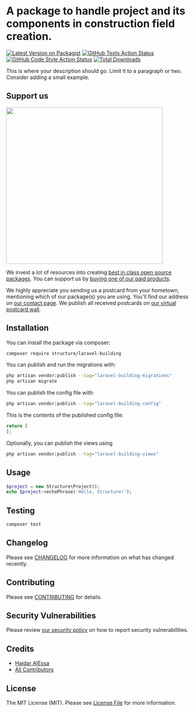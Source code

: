 # A package to handle project and its  components in construction field creation.

[![Latest Version on Packagist](https://img.shields.io/packagist/v/structure/laravel-building.svg?style=flat-square)](https://packagist.org/packages/structure/laravel-building)
[![GitHub Tests Action Status](https://img.shields.io/github/actions/workflow/status/structure/laravel-building/run-tests.yml?branch=main&label=tests&style=flat-square)](https://github.com/structure/laravel-building/actions?query=workflow%3Arun-tests+branch%3Amain)
[![GitHub Code Style Action Status](https://img.shields.io/github/actions/workflow/status/structure/laravel-building/fix-php-code-style-issues.yml?branch=main&label=code%20style&style=flat-square)](https://github.com/structure/laravel-building/actions?query=workflow%3A"Fix+PHP+code+style+issues"+branch%3Amain)
[![Total Downloads](https://img.shields.io/packagist/dt/structure/laravel-building.svg?style=flat-square)](https://packagist.org/packages/structure/laravel-building)

This is where your description should go. Limit it to a paragraph or two. Consider adding a small example.

## Support us

[<img src="https://github-ads.s3.eu-central-1.amazonaws.com/laravel-building.jpg?t=1" width="419px" />](https://spatie.be/github-ad-click/laravel-building)

We invest a lot of resources into creating [best in class open source packages](https://spatie.be/open-source). You can support us by [buying one of our paid products](https://spatie.be/open-source/support-us).

We highly appreciate you sending us a postcard from your hometown, mentioning which of our package(s) you are using. You'll find our address on [our contact page](https://spatie.be/about-us). We publish all received postcards on [our virtual postcard wall](https://spatie.be/open-source/postcards).

## Installation

You can install the package via composer:

```bash
composer require structure/laravel-building
```

You can publish and run the migrations with:

```bash
php artisan vendor:publish --tag="laravel-building-migrations"
php artisan migrate
```

You can publish the config file with:

```bash
php artisan vendor:publish --tag="laravel-building-config"
```

This is the contents of the published config file:

```php
return [
];
```

Optionally, you can publish the views using

```bash
php artisan vendor:publish --tag="laravel-building-views"
```

## Usage

```php
$project = new Structure\Project();
echo $project->echoPhrase('Hello, Structure!');
```

## Testing

```bash
composer test
```

## Changelog

Please see [CHANGELOG](CHANGELOG.md) for more information on what has changed recently.

## Contributing

Please see [CONTRIBUTING](CONTRIBUTING.md) for details.

## Security Vulnerabilities

Please review [our security policy](../../security/policy) on how to report security vulnerabilities.

## Credits

- [Haidar AlEssa](https://github.com/haidarhalessa)
- [All Contributors](../../contributors)

## License

The MIT License (MIT). Please see [License File](LICENSE.md) for more information.
